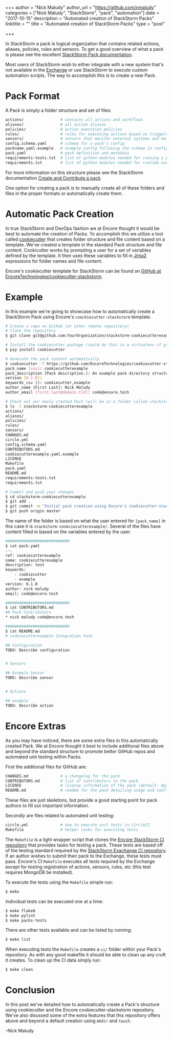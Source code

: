 +++
author = "Nick Maludy"
author_url = "https://github.com/nmaludy"
categories = ["Nick Maludy", "StackStorm", "pack", "automation"]
date = "2017-10-15"
description = "Automated creation of StackStorm Packs"
linktitle = ""
title = "Automated creation of StackStorm Packs"
type = "post"

+++


In StackStorm a pack is logical organization that contains related actions,
aliases, policies, rules and sensors. To get a good overview of what a pack is
please see the excellent [StackStorm Pack documentation](https://docs.stackstorm.com/packs.html).

Most users of StackStorm wish to either integrate with a new system that's not
available in the [Exchange](https://exchange.stackstorm.org/) or use StackStorm
to execute custom automation scripts. The way to accomplish this is to create a
new Pack.


# Pack Format

A Pack is simply a folder structure and set of files:

``` bash
actions/                # contains all actions and workflows
aliases/                # all action aliases
policies/               # action execution policies
rules/                  # rules for executing actions based on triggers
sensors/                # sensors that monitor external systems and emit triggers
config.schema.yaml      # schema for a pack's config
packname.yaml.example   # example config following the schema in config.schema.yaml
pack.yaml               # pack definition and metadata
requirements-tests.txt  # list of python modules needed for running a pack's tests
requirements.txt        # list of python modules needed for runtime execute of a pack
```

For more information on this structure please see the StackStorm documentation
[Create and Contribute a pack](https://docs.stackstorm.com/reference/packs.html).

One option for creating a pack is to manually create all of these folders and
files in the proper formats or automatically create them.


# Automatic Pack Creation

In true StackStorm and DevOps fashion we at Encore thought it would be best to
automate the creation of Packs. To accomplish this we utilize a tool called
[cookiecutter](https://github.com/audreyr/cookiecutter) that creates folder
structure and file content based on a template. We've created a template in the
standard Pack structure and file content. Cookicutter works by prompting
a user for a set of variables defined by the template. It then uses these variables
to fill in [Jinja2](http://jinja.pocoo.org/docs/latest/) expressions for folder
names and file content.

Encore's cookiecutter template for StackStorm can be found on [GitHub at EncoreTechnologies/cookiecutter-stackstorm](https://github.com/EncoreTechnologies/cookiecutter-stackstorm).

# Example

In this example we're going to showcase how to automatically create a StackStorm
Pack using Encore's `coockiecutter-stackstorm` template.

``` bash
# Create a repo on GitHub (or other remote repository)
# Clone the repository
$ git clone git@github.com:YourOrganization/stackstorm-cookiecutterexample.git

# Install the cookiecutter package (could do this in a virtualenv if you like)
$ pip install cookiecutter

# Generate the pack content automatically
$ cookiecutter -f https://github.com/EncoreTechnologies/cookiecutter-stackstorm.git
pack_name [xxx]: cookiecutterexample
pack_description [Pack description.]: An example pack directory structure created using cookiecutter.
version [0.1.0]:
keywords_csv []: cookiecutter,example
author_name [First Last]: Nick Maludy
author_email [first.last@domain.tld]: code@encore.tech

# Check out our newly created Pack (will be in a folder called stackstorm-<pack_name>
$ ls -l stackstorm-cookiecutterexample
actions/
aliases/
policies/
rules/
sensors/
CHANGES.md
circle.yml
config.schema.yaml
CONTRIBUTORS.md
cookiecutterexample.yaml.example
LICENSE
Makefile
pack.yaml
README.md
requirements-tests.txt
requirements.txt

# Commit and push your changes
$ cd stackstorm-cookiecutterexample
$ git add .
$ git commit -m "Initial pack creation using Encore's cookiecutter-stackstorm repo"
$ git push origin master
```

The name of the folder is based on what the user entered for `[pack_name]` in this
case it is `stackstorm-cookciecutterexample/`. Several of the files have
content filled in based on the variables entered by the user:

``` bash
############################
$ cat pack.yaml
---
ref: cookiecutterexample
name: cookiecutterexample
description: test
keywords:
    - cookiecutter
    - example
version: 0.1.0
author: nick maludy
email: code@encore.tech

############################
$ cat CONTRIBUTORS.md 
## Pack Contributors
* nick maludy code@encore.tech

############################
$ cat README.md 
# cookiecutterexample Integration Pack

## Configuration
TODO: Describe configuration


# Sensors

## Example Sensor
TODO: Describe sensor


# Actions

## example
TODO: Describe action
```


# Encore Extras

As you may have noticed, there are some extra files in this automatically created
Pack. We at Encore thought it best to include additional files above and beyond
the standard structure to promote better GitHub repos and automated unit testing
within Packs.

First the additional files for GitHub are:

``` bash
CHANGES.md              # a changelog for the pack
CONTRIBUTORS.md         # list of contributors to the pack
LICENSE                 # license information of the pack (default: Apache 2.0)
README.md               # readme for the pack detailing usage and configuration information
```

These files are just skeletons, but provide a good starting point for pack authors
to fill out important information.

Secondly are files related to automated unit testing:

``` bash
circle.yml              # how to execute unit tests in CircleCI
Makefile                # helper tasks for executing tests
```

The `Makefile` is a light wrapper script that clones the [Encore StackStorm CI repository](https://github.com/EncoreTechnologies/ci-stackstorm)
that provides tasks for testing a pack. These tests are based off of the testing
standard required by the [StackStorm Exachange CI repository](https://github.com/StackStorm-Exchange/ci).
If an author wishes to submit their pack to the Exchange, these tests must pass.
Encore's CI `Makefile` executes all tests required by the Exchange except for 
testing registration of actions, sensors, rules, etc (this test requires MongoDB
be installed).

To execute the tests using the `Makefile` simple run:

``` bash
$ make
```

Individual tests can be executed one at a time:

``` bash
$ make flake8
$ make pylint
$ make packs-tests
```

There are other tests available and can be listed by running:

``` bash
$ make list
```

When executing tests the `Makefile` creates a `ci/` folder within your Pack's 
repository. As with any good makefile it should be able to clean up any cruft
it creates. To clean up the CI data simply run:

``` bash
$ make clean
```


# Conclusion

In this post we've detailed how to automatically create a Pack's structure using
cookiecutter and the Encore cookiecutter-stackstorm repository. We've also disussed
some of the extra features that this repository offers above and beyond a default
creation using `mkdir` and `touch`.


-Nick Maludy

